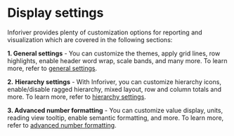 # Display settings

Inforiver provides plenty of customization options for reporting and visualization which are covered in the following sections:

**1. General settings** - You can customize the themes, apply grid lines, row highlights, enable header word wrap, scale bands, and many more. To learn more, refer to [general settings](general-settings.md).

**2.** **Hierarchy settings** - With Inforiver, you can customize hierarchy icons, enable/disable ragged hierarchy, mixed layout, row and column totals and more. To learn more, refer to [hierarchy settings](hierarchy-settings.md).

**3. Advanced number formatting** - You can customize value display, units, reading view tooltip, enable semantic formatting, and more​​. To learn more, refer to [advanced number formatting](advanced-number-formatting.md).
